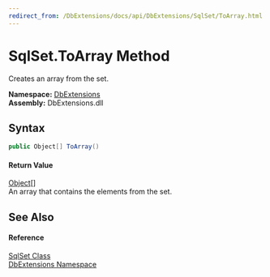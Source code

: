 ```yaml
---
redirect_from: /DbExtensions/docs/api/DbExtensions/SqlSet/ToArray.html
---
```


SqlSet.ToArray Method
=====================
Creates an array from the set.
  
**Namespace:** [DbExtensions][1]  
**Assembly:** DbExtensions.dll

Syntax
------

```csharp
public Object[] ToArray()
```

#### Return Value
[Object][2][]  
An array that contains the elements from the set.

See Also
--------

#### Reference
[SqlSet Class][3]  
[DbExtensions Namespace][1]  

[1]: ../README.md
[2]: https://learn.microsoft.com/dotnet/api/system.object
[3]: README.md